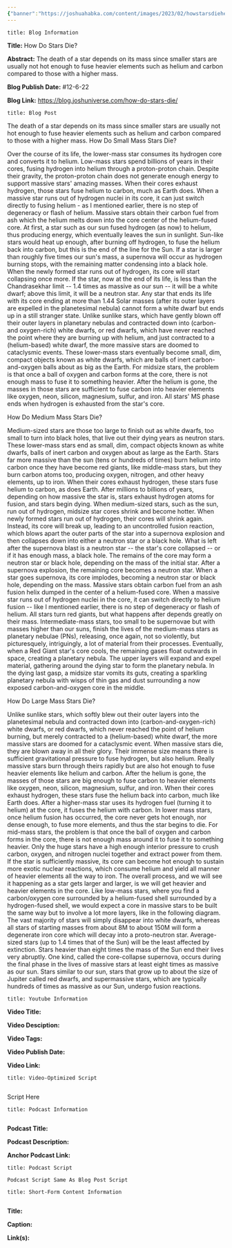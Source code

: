 ```yaml
---
{"banner":"https://joshuahabka.com/content/images/2023/02/howstarsdieheader--1-.png","banner_x":0.5,"dg-publish":true,"permalink":"/blog/how-do-stars-die/","dgPassFrontmatter":true,"noteIcon":"","created":"","updated":""}
---
```


```ad-info
title: Blog Information
```

**Title:** How Do Stars Die?

**Abstract:** The death of a star depends on its mass since smaller stars are usually not hot enough to fuse heavier elements such as helium and carbon compared to those with a higher mass. 

**Blog Publish Date:** #12-6-22 

**Blog Link:** https://blog.joshuniverse.com/how-do-stars-die/

```ad-abstract
title: Blog Post
```

The death of a star depends on its mass since smaller stars are usually not hot enough to fuse heavier elements such as helium and carbon compared to those with a higher mass. 
How Do Small Mass Stars Die?


Over the course of its life, the lower-mass star consumes its hydrogen core and converts it to helium. Low-mass stars spend billions of years in their cores, fusing hydrogen into helium through a proton-proton chain. Despite their gravity, the proton-proton chain does not generate enough energy to support massive stars' amazing masses.
When their cores exhaust hydrogen, those stars fuse helium to carbon, much as Earth does. When a massive star runs out of hydrogen nuclei in its core, it can just switch directly to fusing helium - as I mentioned earlier, there is no step of degeneracy or flash of helium. Massive stars obtain their carbon fuel from ash which the helium melts down into the core center of the helium-fused core.
At first, a star such as our sun fused hydrogen (as now) to helium, thus producing energy, which eventually leaves the sun in sunlight. Sun-like stars would heat up enough, after burning off hydrogen, to fuse the helium back into carbon, but this is the end of the line for the Sun. If a star is larger than roughly five times our sun's mass, a supernova will occur as hydrogen burning stops, with the remaining matter condensing into a black hole.
When the newly formed star runs out of hydrogen, its core will start collapsing once more. If the star, now at the end of its life, is less than the Chandrasekhar limit -- 1.4 times as massive as our sun -- it will be a white dwarf; above this limit, it will be a neutron star. Any star that ends its life with its core ending at more than 1.44 Solar masses (after its outer layers are expelled in the planetesimal nebula) cannot form a white dwarf but ends up in a still stranger state.
Unlike sunlike stars, which have gently blown off their outer layers in planetary nebulas and contracted down into (carbon- and oxygen-rich) white dwarfs, or red dwarfs, which have never reached the point where they are burning up with helium, and just contracted to a (helium-based) white dwarf, the more massive stars are doomed to cataclysmic events. These lower-mass stars eventually become small, dim, compact objects known as white dwarfs, which are balls of inert carbon-and-oxygen balls about as big as the Earth. For midsize stars, the problem is that once a ball of oxygen and carbon forms at the core, there is not enough mass to fuse it to something heavier.
After the helium is gone, the masses in those stars are sufficient to fuse carbon into heavier elements like oxygen, neon, silicon, magnesium, sulfur, and iron. All stars' MS phase ends when hydrogen is exhausted from the star's core.

How Do Medium Mass Stars Die?


Medium-sized stars are those too large to finish out as white dwarfs, too small to turn into black holes, that live out their dying years as neutron stars. These lower-mass stars end as small, dim, compact objects known as white dwarfs, balls of inert carbon and oxygen about as large as the Earth.
Stars far more massive than the sun (tens or hundreds of times) burn helium into carbon once they have become red giants, like middle-mass stars, but they burn carbon atoms too, producing oxygen, nitrogen, and other heavy elements, up to iron. When their cores exhaust hydrogen, these stars fuse helium to carbon, as does Earth.
After millions to billions of years, depending on how massive the star is, stars exhaust hydrogen atoms for fusion, and stars begin dying. When medium-sized stars, such as the sun, run out of hydrogen, midsize star cores shrink and become hotter. When newly formed stars run out of hydrogen, their cores will shrink again.
Instead, its core will break up, leading to an uncontrolled fusion reaction, which blows apart the outer parts of the star into a supernova explosion and then collapses down into either a neutron star or a black hole. What is left after the supernova blast is a neutron star -- the star's core collapsed -- or if it has enough mass, a black hole. The remains of the core may form a neutron star or black hole, depending on the mass of the initial star.
After a supernova explosion, the remaining core becomes a neutron star. When a star goes supernova, its core implodes, becoming a neutron star or black hole, depending on the mass. Massive stars obtain carbon fuel from an ash fusion helix dumped in the center of a helium-fused core.
When a massive star runs out of hydrogen nuclei in the core, it can switch directly to helium fusion -- like I mentioned earlier, there is no step of degeneracy or flash of helium. All stars turn red giants, but what happens after depends greatly on their mass. Intermediate-mass stars, too small to be supernovae but with masses higher than our suns, finish the lives of the medium-mass stars as planetary nebulae (PNs), releasing, once again, not so violently, but picturesquely, intriguingly, a lot of material from their processes.
Eventually, when a Red Giant star's core cools, the remaining gases float outwards in space, creating a planetary nebula. The upper layers will expand and expel material, gathering around the dying star to form the planetary nebula. In the dying last gasp, a midsize star vomits its guts, creating a sparkling planetary nebula with wisps of thin gas and dust surrounding a now exposed carbon-and-oxygen core in the middle.


How Do Large Mass Stars Die?


Unlike sunlike stars, which softly blew out their outer layers into the planetesimal nebula and contracted down into (carbon-and-oxygen-rich) white dwarfs, or red dwarfs, which never reached the point of helium burning, but merely contracted to a (helium-based) white dwarf, the more massive stars are doomed for a cataclysmic event. When massive stars die, they are blown away in all their glory. Their immense size means there is sufficient gravitational pressure to fuse hydrogen, but also helium. Really massive stars burn through theirs rapidly but are also hot enough to fuse heavier elements like helium and carbon.
After the helium is gone, the masses of those stars are big enough to fuse carbon to heavier elements like oxygen, neon, silicon, magnesium, sulfur, and iron. When their cores exhaust hydrogen, these stars fuse the helium back into carbon, much like Earth does. After a higher-mass star uses its hydrogen fuel (turning it to helium) at the core, it fuses the helium with carbon.
In lower mass stars, once helium fusion has occurred, the core never gets hot enough, nor dense enough, to fuse more elements, and thus the star begins to die. For mid-mass stars, the problem is that once the ball of oxygen and carbon forms in the core, there is not enough mass around it to fuse it to something heavier. Only the huge stars have a high enough interior pressure to crush carbon, oxygen, and nitrogen nuclei together and extract power from them.
If the star is sufficiently massive, its core can become hot enough to sustain more exotic nuclear reactions, which consume helium and yield all manner of heavier elements all the way to iron. The overall process, and we will see it happening as a star gets larger and larger, is we will get heavier and heavier elements in the core. Like low-mass stars, where you find a carbon/oxygen core surrounded by a helium-fused shell surrounded by a hydrogen-fused shell, we would expect a core in massive stars to be built the same way but to involve a lot more layers, like in the following diagram.
The vast majority of stars will simply disappear into white dwarfs, whereas all stars of starting masses from about 8M to about 150M will form a degenerate iron core which will decay into a proto-neutron star. Average-sized stars (up to 1.4 times that of the Sun) will be the least affected by extinction. Stars heavier than eight times the mass of the Sun end their lives very abruptly.
One kind, called the core-collapse supernova, occurs during the final phase in the lives of massive stars at least eight times as massive as our sun. Stars similar to our sun, stars that grow up to about the size of Jupiter called red dwarfs, and supermassive stars, which are typically hundreds of times as massive as our Sun, undergo fusion reactions.

```ad-info
title: Youtube Information
```

**Video Title:**

**Video Desciption:**

**Video Tags:**

**Video Publish Date:**

**Video Link:**

```ad-abstract
title: Video-Optimized Script


```

Script Here

```ad-info
title: Podcast Information


```

**Podcast Title:**

**Podcast Description:**

**Anchor Podcast Link:**

```ad-info
title: Podcast Script

Podcast Script Same As Blog Post Script

```


```ad-info
title: Short-Form Content Information


```

**Title:**

**Caption:**

**Link(s):**


